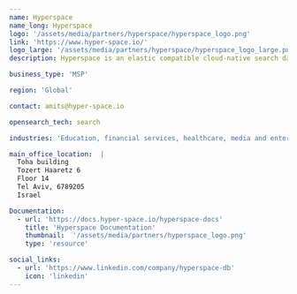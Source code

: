 ```yaml
---
name: Hyperspace
name_long: Hyperspace
logo: '/assets/media/partners/hyperspace/hyperspace_logo.png'
link: 'https://www.hyper-space.io/'
logo_large: '/assets/media/partners/hyperspace/hyperspace_logo_large.png'
description: Hyperspace is an elastic compatible cloud-native search database that leverages custom computing power so you can run any type of search at any time and scale with uncompromised performance, consistency, and confidence.

business_type: 'MSP'

region: 'Global'

contact: amits@hyper-space.io

opensearch_tech: search

industries: 'Education, financial services, healthcare, media and entertainment, non-profit, retail, software and technology'

main_office_location:  |
  Toha building
  Tozert Haaretz 6
  Floor 14
  Tel Aviv, 6789205
  Israel

Documentation:
  - url: 'https://docs.hyper-space.io/hyperspace-docs'
    title: 'Hyperspace Documentation'
    thumbnail:  '/assets/media/partners/hyperspace_logo.png'
    type: 'resource'

social_links:
  - url: 'https://www.linkedin.com/company/hyperspace-db'
    icon: 'linkedin'
---
```

